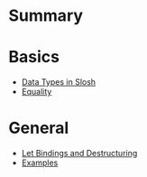 # Summary

# Basics
- [Data Types in Slosh](./containers.md)
- [Equality](./equality.md)

# General

- [Let Bindings and Destructuring](./let.md)
- [Examples](./end_to_end.md)
